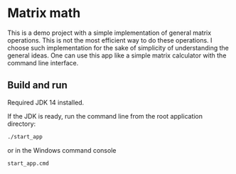 # Matrix math
This is a demo project with a simple implementation of general matrix operations.
This is not the most efficient way to do these operations. 
I choose such implementation for the sake of simplicity of understanding the general ideas.
One can use this app like a simple matrix calculator with the command line interface.

## Build and run

Required JDK 14 installed.

If the JDK is ready, run the command line from the root application directory:
```bash
./start_app
```
or in the Windows command console
```cmd
start_app.cmd
```


